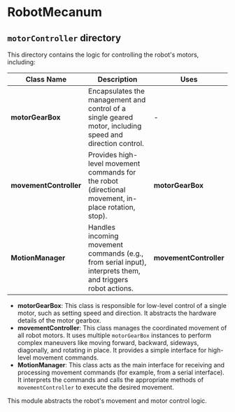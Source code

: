 # RobotMecanum

## `motorController` directory

This directory contains the logic for controlling the robot's motors, including:

| Class Name             | Description                                                                                                   | Uses                        |
|------------------------|---------------------------------------------------------------------------------------------------------------|-----------------------------|
| **motorGearBox**       | Encapsulates the management and control of a single geared motor, including speed and direction control.       | -                           |
| **movementController** | Provides high-level movement commands for the robot (directional movement, in-place rotation, stop).           | **motorGearBox**            |
| **MotionManager**      | Handles incoming movement commands (e.g., from serial input), interprets them, and triggers robot actions.     | **movementController**      |

- **motorGearBox**: This class is responsible for low-level control of a single motor, such as setting speed and direction. It abstracts the hardware details of the motor gearbox.
- **movementController**: This class manages the coordinated movement of all robot motors. It uses multiple `motorGearBox` instances to perform complex maneuvers like moving forward, backward, sideways, diagonally, and rotating in place. It provides a simple interface for high-level movement commands.
- **MotionManager**: This class acts as the main interface for receiving and processing movement commands (for example, from a serial interface). It interprets the commands and calls the appropriate methods of `movementController` to execute the desired movement.

This module abstracts the robot's movement and motor control logic.